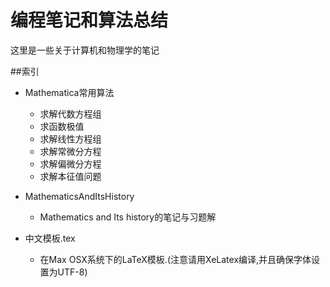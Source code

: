 编程笔记和算法总结
======
这里是一些关于计算机和物理学的笔记

##索引

* Mathematica常用算法
  * 求解代数方程组
  * 求函数极值
  * 求解线性方程组
  * 求解常微分方程
  * 求解偏微分方程
  * 求解本征值问题

* MathematicsAndItsHistory
  * Mathematics and Its history的笔记与习题解

* 中文模板.tex
  * 在Max OSX系统下的LaTeX模板.(注意请用XeLatex编译,并且确保字体设置为UTF-8)


